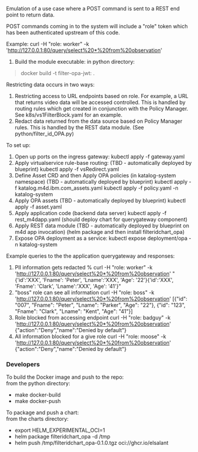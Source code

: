 Emulation of a use case where a POST command is sent to a REST end point to return data.
 
POST commands coming in to the system will include a "role" token which has been authenticated upstream of this code.

Example: curl -H "role: worker" -k  'http://127.0.0.1:80/query/select%20*%20from%20observation'

1. Build the module executable:
in python directory:
> docker build -t filter-opa-jwt:<version> .

Restricting data occurs in two ways:
1. Restricting access to URL endpoints based on role.  For example, a URL that returns video data will be accessed controlled.
This is handled by routing rules which get created in conjunction with the Policy Manager.  See k8s/vs1FilterBlock.yaml for an example.
2. Redact data returned from the data source based on Policy Manager rules.  This is handled by the REST data module. (See python/filter_id_OPA.py)

To set up:

1. Open up ports on the ingress gateway:
   kubectl apply -f gateway.yaml
2. Apply virtualservice rule-base routing:  (TBD - automatically deployed by blueprint)
   kubectl apply -f vsRedirect.yaml  
3. Define Asset CRD and then Apply OPA policies (in katalog-system namespace)  (TBD - automatically deployed by blueprint)
   kubectl apply -f katalog.m4d.ibm.com_assets.yaml
   kubectl apply -f policy.yaml -n katalog-system  
4. Apply OPA assets  (TBD - automatically deployed by blueprint)
   kubectl apply -f asset.yaml
5. Apply application code (backend data server)
   kubectl apply -f rest_m4dapp.yaml  (should deploy chart for querygateway component)
6. Apply REST data module (TBD - automatically deployed by blueprint on m4d app invocation)
   (helm package and then install filteridchart_opa)
7. Expose OPA deployment as a service:
   kubectl expose deployment/opa -n katalog-system

Example queries to the the application querygateway and responses:

1. PII information gets redacted
% curl -H "role: worker" -k  'http://127.0.0.1:80/query/select%20*%20from%20observation'
"{'id':'XXX', 'Fname': 'Peter', 'Lname':'XXX', 'Age': '22'}{'id':'XXX', 'Fname': 'Clark', 'Lname':'XXX', 'Age': '41'}"
2. "boss" role can see all information
curl -H "role: boss" -k  'http://127.0.0.1:80/query/select%20*%20from%20observation'
[{"id": "007", "Fname": "Peter", "Lname": "Parker", "Age": "22"}, {"id": "123", "Fname": "Clark", "Lname": "Kent", "Age": "41"}]
3. Role blocked from accessing endpoint
curl -H "role: badguy" -k  'http://127.0.0.1:80/query/select%20*%20from%20observation'
{"action":"Deny","name":"Denied by default"}
4. All information blocked for a give role
curl -H "role: moose" -k  'http://127.0.0.1:80/query/select%20*%20from%20observation'
{"action":"Deny","name":"Denied by default"}


### Developers  
To build the Docker image and push to the repo:  
from the python directory:
- make docker-build
- make docker-push

To package and push a chart:  
from the charts directory:  
- export HELM_EXPERIMENTAL_OCI=1
- helm package filteridchart_opa -d /tmp
- helm push /tmp/filteridchart_opa-0.1.0.tgz oci://ghcr.io/elsalant
